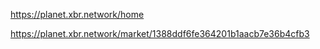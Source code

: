 
https://planet.xbr.network/home

https://planet.xbr.network/market/1388ddf6fe364201b1aacb7e36b4cfb3

